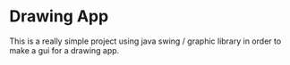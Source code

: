 # Drawing App 

This is a really simple project using java swing / graphic library in order to make a gui for a drawing app. 
